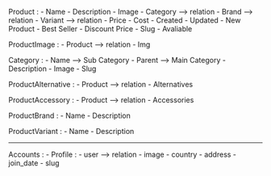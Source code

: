 Product :
    - Name 
    - Description
    - Image
    - Category --> relation
    - Brand    --> relation
    - Variant  --> relation
    - Price 
    - Cost 
    - Created
    - Updated
    - New Product
    - Best Seller
    - Discount Price 
    - Slug 
    - Avaliable

ProductImage :
    - Product --> relation
    - Img

Category :
    - Name   --> Sub Category
    - Parent --> Main Category
    - Description
    - Image
    - Slug

ProductAlternative :
    - Product --> relation
    - Alternatives

ProductAccessory :
    - Product --> relation
    - Accessories

ProductBrand :
    - Name 
    - Description

ProductVariant :
    - Name 
    - Description

---------------------------------------------------------------------------------------------------------
Accounts :
    - Profile :
        - user --> relation
        - image
        - country
        - address
        - join_date
        - slug 